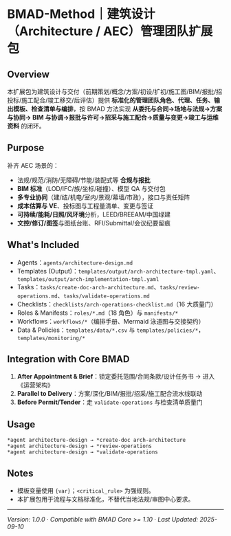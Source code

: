 # BMAD-Method｜建筑设计（Architecture / AEC）管理团队扩展包

## Overview

本扩展包为建筑设计与交付（前期策划/概念/方案/初设/扩初/施工图/BIM/报批/招投标/施工配合/竣工移交/后评估）提供
**标准化的管理团队角色、代理、任务、输出模板、检查清单与编排**，按 BMAD 方法实现 **从委托与合同→场地与法规→方案与协同→
BIM 与协调→报批与许可→招采与施工配合→质量与变更→竣工与运维资料** 的闭环。

## Purpose

补齐 AEC 场景的：

- 法规/规范/消防/无障碍/节能/装配式等 **合规与报批**
- **BIM 标准**（LOD/IFC/族/坐标/碰撞）、模型 QA 与交付包
- **多专业协同**（建/结/机电/室内/景观/幕墙/市政），接口与责任矩阵
- **成本估算与 VE**、投标图与工程量清单、变更与签证
- **可持续/能耗/日照/风环境**分析，LEED/BREEAM/中国绿建
- **文控/修订/图签**与图纸台账、RFI/Submittal/会议纪要留痕

## What's Included

- Agents：`agents/architecture-design.md`
- Templates (Output)：`templates/output/arch-architecture-tmpl.yaml`、`templates/output/arch-implementation-tmpl.yaml`
- Tasks：`tasks/create-doc-arch-architecture.md`、`tasks/review-operations.md`、`tasks/validate-operations.md`
- Checklists：`checklists/arch-operations-checklist.md`（16 大质量门）
- Roles & Manifests：`roles/*.md`（18 角色）与 `manifests/*`
- Workflows：`workflows/*`（编排手册、Mermaid 泳道图与交接契约）
- Data & Policies：`templates/data/*.csv` 与 `templates/policies/*`，`templates/monitoring/*`

## Integration with Core BMAD

1. **After Appointment & Brief**：锁定委托范围/合同条款/设计任务书 → 进入《运营架构》
2. **Parallel to Delivery**：方案/深化/BIM/报批/招采/施工配合流水线联动
3. **Before Permit/Tender**：走 `validate-operations` 与检查清单质量门

## Usage

```
*agent architecture-design → *create-doc arch-architecture
*agent architecture-design → *review-operations
*agent architecture-design → *validate-operations
```

## Notes

- 模板变量使用 `{var}`；`<critical_rule>` 为强规则。
- 本扩展包用于流程与文档标准化，不替代当地法规/审图中心要求。

---

_Version: 1.0.0_ · _Compatible with BMAD Core >= 1.10_ · _Last Updated: 2025-09-10_
